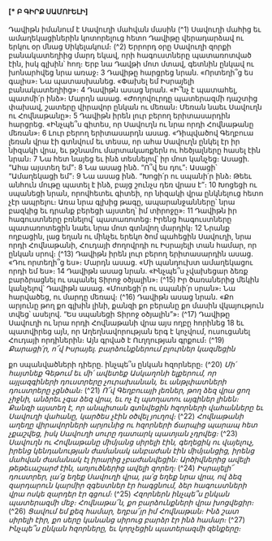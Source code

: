 
#### [* Բ ԳԻՐՔ ՍԱՄՈՒԵԼԻ]

Դավիթն իմանում է Սավուղի մահվան մասին
(^1) Սավուղի մահից եւ ամաղեկացիներին կոտորելուց հետո Դավիթը վերադարձավ ու երկու օր մնաց Սիկելակում։
(^2) Երրորդ օրը Սավուղի զորքի բանակատեղիից մարդ եկավ, որի հագուստները պատառոտված էին, իսկ գլխին՝ հող։ Երբ
նա Դավթի մոտ մտավ, գետնին ընկավ ու խոնարհվեց նրա առաջ։ 3 Դավիթը հարցրեց նրան. «Որտեղի՞ց ես գալիս»։ Նա
պատասխանեց. «Փախել եմ Իսրայելի բանակատեղիից»։ 4 Դավիթն ասաց նրան. «Ի՞նչ է պատահել, պատմի՛ր ինձ»։
Մարդն ասաց. «Ժողովուրդը պատերազմի դաշտից փախավ, շատերը վիրավոր ընկան ու մեռան։ Մեռան նաեւ Սավուղն
ու Հովնաթանը»։ 5 Դավիթն իրեն լուր բերող երիտասարդին հարցրեց. «Ինչպե՞ս գիտես, որ Սավուղն ու նրա որդի
Հովնաթանը մեռան»։ 6 Լուր բերող երիտասարդն ասաց. «Դիպվածով Գեղբուա լեռան վրա էի գտնվում եւ տեսա, որ ահա
Սավուղն ընկել էր իր նիզակի վրա, եւ թշնամու մարտակառքերն ու հեծյալները հասել էին նրան։ 7 Նա հետ նայեց եւ ինձ
տեսնելով՝ իր մոտ կանչեց։ Ասացի. “Ահա այստեղ եմ”։ 8 Նա ասաց ինձ. “Ո՞վ ես դու”։ Ասացի՝ “Ամաղեկացի եմ”։ 9 Նա
ասաց ինձ. “Խոցի՛ր ու սպանի՛ր ինձ։ Թեեւ անհուն մութը պատել է ինձ, բայց շունչս դեռ վրաս է”։ 10 Խոցեցի ու սպանեցի
նրան, որովհետեւ գիտեի, որ նիզակի վրա ընկնելուց հետո չէր ապրելու։ Առա նրա գլխից թագը, ապարանջանները՝ նրա
բազկից եւ դրանք բերեցի այստեղ՝ իմ տիրոջը»։ 11 Դավիթն իր հագուստները բռնելով՝ պատառոտեց։ Իրենց
հագուստները պատառոտեցին նաեւ նրա մոտ գտնվող մարդիկ։ 12 Նրանք ողբացին, լաց եղան ու մինչեւ երեկո ծոմ
պահեցին Սավուղի, նրա որդի Հովնաթանի, Հուդայի ժողովրդի ու Իսրայելի տան համար, որ ընկան սրով։
(^13) Դավիթն իրեն լուր բերող երիտասարդին ասաց. «Դու որտեղի՞ց ես»։ Մարդն ասաց. «Մի պանդուխտ
ամաղեկացու որդի եմ ես»։ 14 Դավիթն ասաց նրան. «Ինչպե՞ս չվախեցար ձեռք բարձրացնել ու սպանել Տիրոջ օծյալին»։
(^15) Իր ծառաներից մեկին կանչելով՝ Դավիթն ասաց. «Մոտեցի՛ր ու սպանի՛ր սրան»։ Նա հարվածեց, ու մարդը մեռավ։
(^16) Դավիթն ասաց նրան. «Քո արյունը թող քո գլխին լինի, քանզի քո բերանը քո մասին վկայություն տվեց՝ ասելով. “Ես
սպանեցի Տիրոջ օծյալին”»։
(^17) Դավիթը Սավուղի ու նրա որդի Հովնաթանի վրա այս ողբը հորինեց 18 եւ պատվիրեց այն, որ Աղեղնավորության
երգ է կոչվում, ուսուցանել Հուդայի որդիներին։ Այն գրված է Ուղղության գրքում։
(^19) _Քարացի՛ր, ո՜վ Իսրայել.
բարձունքներում բլուրներ կազմեցին_


քո սպանվածների դիերը.
ինչպե՞ս ընկան հզորները։
(^20) _Մի՛ հայտնեք Գեթում եւ մի՛ ավետեք Ասկաղոնի ելքերում,
որ այլազգիների դուստրերը չուրախանան,
եւ անթլփատների դուստրերը չցնծան։_
(^21) _Ո՜վ Գեղբուայի լեռներ, թող ձեզ վրա ցող չիջնի,
անձրեւ չգա ձեզ վրա,
եւ ոչ էլ պտղատու այգիներ լինեն։
Քանզի այստեղ է, որ անպիտան գտնվեցին
հզորների վահանները եւ Սավուղի վահանը,
կարծես չէին օծվել յուղով։_
(^22) _Հովնաթանի աղեղը վիրավորների արյունից ու հզորների ճարպից պարապ հետ չքաշվեց,
իսկ Սավուղի սուրը դատարկ պատյան չդրվեց։_
(^23) _Սավուղն ու Հովնաթանը միմյանց սիրելի էին, գեղեցիկ ու վայելուչ,
իրենց կենդանության ժամանակ անբաժան էին միմյանցից,
իրենց մահվան ժամանակ էլ իրարից չբաժանվեցին։
Արծիվներից ավելի թեթեւաշարժ էին,
առյուծներից ավելի զորեղ։_
(^24) _Իսրայելի՜ դուստրեր, լա՛ց եղեք Սավուղի վրա,
լա՛ց եղեք նրա վրա, ով ձեզ զարդարուն կարմիր զգեստներ էր հագցնում,
ձեր հագուստների վրա ոսկե զարդեր էր գցում։_
(^25) _Հզորներն ինչպե՞ս ընկան պատերազմի մեջ։
Հովնաթա՜ն, քո բարձունքների վրա խոցվեցիր։_
(^26) _Ցավում եմ քեզ համար, եղբա՜յր իմ Հովնաթան։
Ինձ շատ սիրելի էիր, քո սերը կանանց սիրուց բարձր էր ինձ համար։_
(^27) _Ինչպե՞ս ընկան հզորները, եւ կորչեցին պատերազմի զենքերը։_
